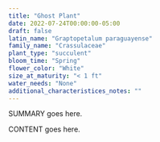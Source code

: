 ```yaml
---
title: "Ghost Plant"
date: 2022-07-24T00:00:00-05:00
draft: false
latin_name: "Graptopetalum paraguayense"
family_name: "Crassulaceae"
plant_type: "succulent"
bloom_time: "Spring"
flower_color: "White"
size_at_maturity: "< 1 ft"
water_needs: "None"
additional_characteristices_notes: ""
---
```


SUMMARY goes here.

<!--more-->

CONTENT goes here.